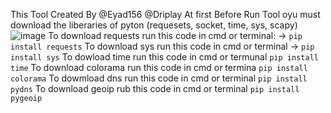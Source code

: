 This Tool Created By @Eyad156 @Driplay
At first Before Run Tool oyu must download the liberaries of pyton (requesets, socket, time, sys, scapy)
![image](https://github.com/Eyad156/Subdomain-detector/assets/110195806/d06985f9-0411-4a51-a527-55e361429c90)
To download requests run this code in cmd or terminal: -> ```pip install requests```
To download sys run this code in cmd or terminal -> ```pip install sys```
To dowload time run this code in cmd or termunal ```pip install time```
To download colorama run this code in cmd or termina ```pip install colorama```
To dowmload dns run this code in cmd or terminal ```pip install pydns```
To download geoip rub this code in cmd or terminal ```pip install pygeoip```
